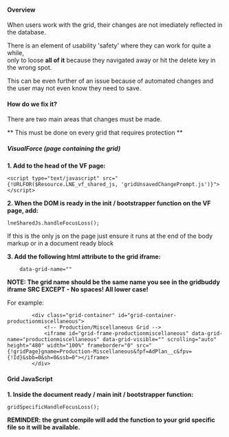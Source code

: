 #### Overview

When users work with the grid, their changes are not imediately reflected in the database.

There is an element of usability 'safety' where they can work for quite a while,<br />
only to loose **all of it** because they navigated away or hit the delete key in the wrong spot.

This can be even further of an issue because of automated changes and the user may not even know they need to save.

#### How do we fix it?

There are two main areas that changes must be made.

** This must be done on every grid that requires protection **

##### VisualForce (page containing the grid)

**1. Add to the head of the VF page:**

	<script type="text/javascript" src="{!URLFOR($Resource.LNE_vf_shared_js, 'gridUnsavedChangePrompt.js')}"></script>  

**2. When the DOM is ready in the init / bootstrapper function on the VF page, add:**

	lneSharedJs.handleFocusLoss(); 
		
If this is the only js on the page just ensure it runs at the end of the body markup or in a document ready block

**3. Add the following html attribute to the grid iframe:**

 		data-grid-name="" 

**NOTE: The grid name should be the same name you see in the gridbuddy iframe SRC EXCEPT - No spaces! All lower case!**
		
For example:

	        <div class="grid-container" id="grid-container-productionmiscellaneous">
	            <!-- Production/Miscellaneous Grid -->
	            <iframe id="grid-frame-productionmiscellaneous" data-grid-name="productionmiscellaneous" data-grid-visible="" scrolling="auto" height="480" width="100%" frameborder="0" src="{!gridPage}gname=Production-Miscellaneous&fpf=AdPlan__c&fpv={!Id}&sbb=0&sh=0&ssb=0"></iframe>
	        </div>


#### Grid JavaScript

**1. Inside the document ready / main init / bootstrapper function:**

	gridSpecificHandleFocusLoss();

**REMINDER: the grunt compile will add the function to your grid specific file so it will be available.**